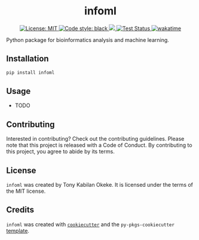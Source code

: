 <h1 align="center">infoml</h1>

<p align="center">
<a href="https://github.com/psf/black/blob/main/LICENSE">
    <img alt="License: MIT" src="https://img.shields.io/github/license/Kabilan108/infoml">
</a>
<a href="https://github.com/psf/black">
    <img alt="Code style: black" src="https://img.shields.io/badge/code%20style-black-000000.svg">
</a>
<a href="https://codecov.io/gh/Kabilan108/infoml" >
    <img src="https://codecov.io/gh/Kabilan108/infoml/branch/main/graph/badge.svg?token=38Y14PAAQQ"/>
</a>
<a href="https://github.com/Kabilan108/infoml/actions/workflows/CI-CD.yml">
    <img alt="Test Status" src="https://github.com/Kabilan108/infoml/actions/workflows/CI-CD.yml/badge.svg?branch=main">
</a>
<a href="https://wakatime.com/badge/user/6a085912-85f1-47f5-acc7-c7f5ac1110ab/project/51ef67da-2e82-431e-9dc9-9bdd6d1c3d48">
    <img
    src="https://wakatime.com/badge/user/6a085912-85f1-47f5-acc7-c7f5ac1110ab/project/51ef67da-2e82-431e-9dc9-9bdd6d1c3d48.svg"
    alt="wakatime">
</a>
</p>

Python package for bioinformatics analysis and machine learning.

## Installation

```bash
pip install infoml
```

## Usage

- TODO

## Contributing

Interested in contributing? Check out the contributing guidelines. Please note
that this project is released with a Code of Conduct. By contributing to this
project, you agree to abide by its terms.

## License

`infoml` was created by Tony Kabilan Okeke. It is licensed under the terms of
the MIT license.

## Credits

`infoml` was created with [`cookiecutter`](https://cookiecutter.readthedocs.io/en/latest/)
and the `py-pkgs-cookiecutter` [template](https://github.com/py-pkgs/py-pkgs-cookiecutter).
